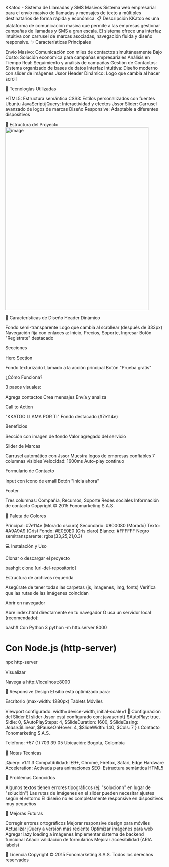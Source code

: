 KKatoo - Sistema de Llamadas y SMS Masivos
Sistema web empresarial para el envío masivo de llamadas y mensajes de texto a múltiples destinatarios de forma rápida y económica.
📋 Descripción
KKatoo es una plataforma de comunicación masiva que permite a las empresas gestionar campañas de llamadas y SMS a gran escala. El sistema ofrece una interfaz intuitiva con carrusel de marcas asociadas, navegación fluida y diseño responsive.
✨ Características Principales

Envío Masivo: Comunicación con miles de contactos simultáneamente
Bajo Costo: Solución económica para campañas empresariales
Análisis en Tiempo Real: Seguimiento y análisis de campañas
Gestión de Contactos: Sistema organizado de bases de datos
Interfaz Intuitiva: Diseño moderno con slider de imágenes Jssor
Header Dinámico: Logo que cambia al hacer scroll

🚀 Tecnologías Utilizadas

HTML5: Estructura semántica
CSS3: Estilos personalizados con fuentes Ubuntu
JavaScript/jQuery: Interactividad y efectos
Jssor Slider: Carrusel avanzado de logos de marcas
Diseño Responsive: Adaptable a diferentes dispositivos

📁 Estructura del Proyecto
<img width="454" height="579" alt="image" src="https://github.com/user-attachments/assets/ba0dca14-b143-4815-9ce2-53af56ad3da1" />

🎨 Características de Diseño
Header Dinámico

Fondo semi-transparente
Logo que cambia al scrollear (después de 333px)
Navegación fija con enlaces a: Inicio, Precios, Soporte, Ingresar
Botón "Registrate" destacado

Secciones

Hero Section

Fondo texturizado
Llamado a la acción principal
Botón "Prueba gratis"


¿Cómo Funciona?

3 pasos visuales:

Agrega contactos
Crea mensajes
Envía y analiza




Call to Action

"KKATOO LLAMA POR TI"
Fondo destacado (#7e114e)


Beneficios

Sección con imagen de fondo
Valor agregado del servicio


Slider de Marcas

Carrusel automático con Jssor
Muestra logos de empresas confiables
7 columnas visibles
Velocidad: 1600ms
Auto-play continuo


Formulario de Contacto

Input con icono de email
Botón "Inicia ahora"


Footer

Tres columnas: Compañía, Recursos, Soporte
Redes sociales
Información de contacto
Copyright © 2015 Fonomarketing S.A.S.



🎨 Paleta de Colores

Principal: #7e114e (Morado oscuro)
Secundario: #800080 (Morado)
Texto: #A9A9A9 (Gris)
Fondo: #E0E0E0 (Gris claro)
Blanco: #FFFFFF
Negro semitransparente: rgba(33,25,21,0.3)

💻 Instalación y Uso

Clonar o descargar el proyecto

bashgit clone [url-del-repositorio]

Estructura de archivos requerida

Asegúrate de tener todas las carpetas (js, imagenes, img, fonts)
Verifica que las rutas de las imágenes coincidan


Abrir en navegador

Abre index.html directamente en tu navegador
O usa un servidor local (recomendado):



bash# Con Python 3
python -m http.server 8000

# Con Node.js (http-server)
npx http-server

Visualizar

Navega a http://localhost:8000



📱 Responsive Design
El sitio está optimizado para:

Escritorio (max-width: 1280px)
Tablets
Móviles

Viewport configurado: width=device-width, initial-scale=1
🔧 Configuración del Slider
El slider Jssor está configurado con:
javascript{
  $AutoPlay: true,
  $Idle: 0,
  $AutoPlaySteps: 4,
  $SlideDuration: 1600,
  $SlideEasing: $Jease$.$Linear,
  $PauseOnHover: 4,
  $SlideWidth: 140,
  $Cols: 7
}
📞 Contacto
Fonomarketing S.A.S.

Teléfono: +57 (1) 703 39 05
Ubicación: Bogotá, Colombia

📝 Notas Técnicas

jQuery: v1.11.3
Compatibilidad: IE9+, Chrome, Firefox, Safari, Edge
Hardware Acceleration: Activada para animaciones
SEO: Estructura semántica HTML5

🐛 Problemas Conocidos

Algunos textos tienen errores tipográficos (ej: "solucionn" en lugar de "solución")
Las rutas de imágenes en el slider pueden necesitar ajustes según el entorno
El diseño no es completamente responsive en dispositivos muy pequeños

🔄 Mejoras Futuras

 Corregir errores ortográficos
 Mejorar responsive design para móviles
 Actualizar jQuery a versión más reciente
 Optimizar imágenes para web
 Agregar lazy loading a imágenes
 Implementar sistema de backend funcional
 Añadir validación de formularios
 Mejorar accesibilidad (ARIA labels)

📄 Licencia
Copyright © 2015 Fonomarketing S.A.S. Todos los derechos reservados
